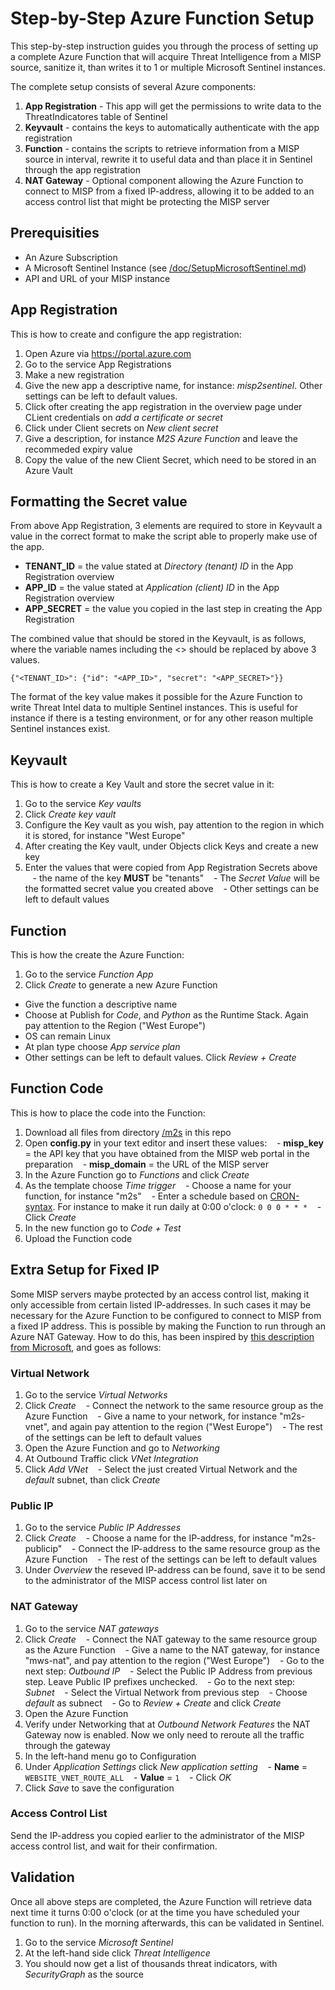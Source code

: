 # Step-by-Step Azure Function Setup
This step-by-step instruction guides you through the process of setting up a complete Azure Function that will acquire Threat Intelligence from a MISP source, sanitize it, than writes it to 1 or multiple Microsoft Sentinel instances.

The complete setup consists of several Azure components:

1. **App Registration** - This app will get the permissions to write data to the ThreatIndicatores table of Sentinel
2. **Keyvault** - contains the keys to automatically authenticate with the app registration
3. **Function** - contains the scripts to retrieve information from a MISP source in interval, rewrite it to useful data and than place it in Sentinel through the app registration
4. **NAT Gateway** - Optional component allowing the Azure Function to connect to MISP from a fixed IP-address, allowing it to be added to an access control list that might be protecting the MISP server

## Prerequisities
- An Azure Subscription 
- A Microsoft Sentinel Instance (see [/doc/SetupMicrosoftSentinel.md](/doc/SetupMicrosoftSentinel.md))
- API and URL of your MISP instance

## App Registration
This is how to create and configure the app registration:

1. Open Azure via https://portal.azure.com
2. Go to the service App Registrations
3. Make a new registration
4. Give the new app a descriptive name, for instance: *misp2sentinel*. Other settings can be left to default values.
5. Click ofter creating the app registration in the overview page under CLient credentials on *add a certificate or secret*
6. Click under Client secrets on *New client secret*
7. Give a description, for instance *M2S Azure Function* and leave the recommeded expiry value
8. Copy the value of the new Client Secret, which need to be stored in an Azure Vault

## Formatting the Secret value
From above App Registration, 3 elements are required to store in Keyvault a value in the correct format to make the script able to properly make use of the app.

- **TENANT_ID** = the value stated at _Directory (tenant) ID_ in the App Registration overview
- **APP_ID** = the value stated at _Application (client) ID_ in the App Registration overview
- **APP_SECRET** = the value you copied in the last step in creating the App Registration

The combined value that should be stored in the Keyvault, is as follows, where the variable names including the <> should be replaced by above 3 values.

```
{"<TENANT_ID>": {"id": "<APP_ID>", "secret": "<APP_SECRET>"}}
```

The format of the key value makes it possible for the Azure Function to write Threat Intel data to multiple Sentinel instances. This is useful for instance if there is a testing environment, or for any other reason multiple Sentinel instances exist.

## Keyvault
This is how to create a Key Vault and store the secret value in it:

1. Go to the service *Key vaults*
2. Click *Create key vault*
3. Configure the Key vault as you wish, pay attention to the region in which it is stored, for instance "West Europe"
4. After creating the Key vault, under Objects click Keys and create a new key
5. Enter the values that were copied from App Registration Secrets above
&nbsp;&nbsp;&nbsp;- the name of the key **MUST** be "tenants"
&nbsp;&nbsp;&nbsp;- The *Secret Value* will be the formatted secret value you created above
&nbsp;&nbsp;&nbsp;- Other settings can be left to default values

## Function
This is how the create the Azure Function:

1. Go to the service *Function App*
2. Click *Create* to generate a new Azure Function
- Give the function a descriptive name
- Choose at Publish for *Code*, and *Python* as the Runtime Stack. Again pay attention to the Region ("West Europe")
- OS can remain Linux
- At plan type choose *App service plan*
- Other settings can be left to default values. Click *Review + Create*

## Function Code
This is how to place the code into the Function:

1. Download all files from directory [/m2s](/m2s) in this repo
2. Open **config.py** in your text editor and insert these values:
&nbsp;&nbsp;&nbsp;- **misp_key** = the API key that you have obtained from the MISP web portal in the preparation
&nbsp;&nbsp;&nbsp;- **misp_domain** = the URL of the MISP server 
3. In the Azure Function go to *Functions* and click *Create*
4. As the template choose *Time trigger*
&nbsp;&nbsp;&nbsp;- Choose a name for your function, for instance "m2s"
&nbsp;&nbsp;&nbsp;- Enter a schedule based on [CRON-syntax](https://learn.microsoft.com/en-us/azure/azure-functions/functions-bindings-timer?tabs=in-process&pivots=programming-language-csharp#ncrontab-expressions). For instance to make it run daily at 0:00 o'clock: ```0 0 0 * * *```
&nbsp;&nbsp;&nbsp;- Click *Create*
5. In the new function go to *Code + Test*
6. Upload the Function code 

## Extra Setup for Fixed IP
Some MISP servers maybe protected by an access control list, making it only accessible from certain listed IP-addresses. In such cases it may be necessary for the Azure Function to be configured to connect to MISP from a fixed IP address. This is possible by making the Function to run through an Azure NAT Gateway. How to do this, has been inspired by [this description from Microsoft](https://learn.microsoft.com/en-us/azure/azure-functions/functions-how-to-use-nat-gateway), and goes as follows:

### Virtual Network
1. Go to the service *Virtual Networks*
2. Click *Create*
&nbsp;&nbsp;&nbsp;- Connect the network to the same resource group as the Azure Function
&nbsp;&nbsp;&nbsp;- Give a name to your network, for instance "m2s-vnet", and again pay attention to the region ("West Europe")
&nbsp;&nbsp;&nbsp;- The rest of the settings can be left to default values
3. Open the Azure Function and go to *Networking*
4. At Outbound Traffic click *VNet Integration*
5. Click *Add VNet*
&nbsp;&nbsp;&nbsp;- Select the just created Virtual Network and the *default* subnet, than click *Create*

### Public IP
1. Go to the service *Public IP Addresses*
2. Click *Create*
&nbsp;&nbsp;&nbsp;- Choose a name for the IP-address, for instance "m2s-publicip"
&nbsp;&nbsp;&nbsp;- Connect the IP-address to the same resource group as the Azure Function
&nbsp;&nbsp;&nbsp;- The rest of the settings can be left to default values
3. Under *Overview* the reseved IP-address can be found, save it to be send to the administrator of the MISP access control list later on

### NAT Gateway
1. Go to the service *NAT gateways*
2. Click *Create*
&nbsp;&nbsp;&nbsp;- Connect the NAT gateway to the same resource group as the Azure Function
&nbsp;&nbsp;&nbsp;- Give a name to the NAT gateway, for instance "mws-nat", and pay attention to the region ("West Europe")
&nbsp;&nbsp;&nbsp;- Go to the next step: *Outbound IP*
&nbsp;&nbsp;&nbsp;- Select the Public IP Address from previous step. Leave Public IP prefixes unchecked.
&nbsp;&nbsp;&nbsp;- Go to the next step: *Subnet*
&nbsp;&nbsp;&nbsp;- Select the Virtual Network from previous step
&nbsp;&nbsp;&nbsp;- Choose *default* as subnect
&nbsp;&nbsp;&nbsp;- Go to *Review + Create* and click *Create*
3. Open the Azure Function
4. Verify under Networking that at *Outbound Network Features* the NAT Gateway now is enabled. Now we only need to reroute all the traffic through the gateway
5. In the left-hand menu go to Configuration
6. Under *Application Settings* click *New application setting*
&nbsp;&nbsp;&nbsp;- **Name** = ```WEBSITE_VNET_ROUTE_ALL```
&nbsp;&nbsp;&nbsp;- **Value** = ```1```
&nbsp;&nbsp;&nbsp;- Click *OK*
7. Click *Save* to save the configuration

### Access Control List
Send the IP-address you copied earlier to the administrator of the MISP access control list, and wait for their confirmation.

## Validation
Once all above steps are completed, the Azure Function will retrieve data next time it turns 0:00 o'clock (or at the time you have scheduled your function to run). In the morning afterwards, this can be validated in Sentinel.

1. Go to the service *Microsoft Sentinel*
2. At the left-hand side click *Threat Intelligence*
3. You should now get a list of thousands threat indicators, with *SecurityGraph* as the source
